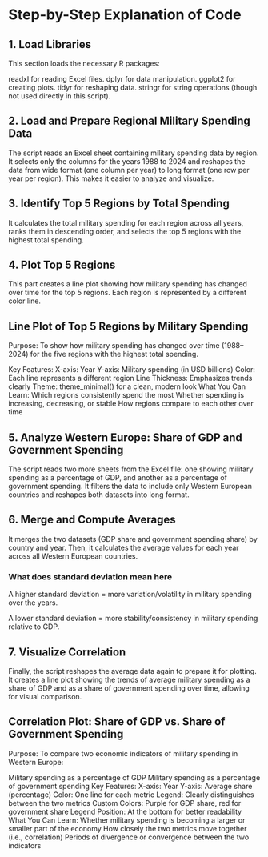 
# Step-by-Step Explanation of Code

## 1. Load Libraries
This section loads the necessary R packages:

readxl for reading Excel files.
dplyr for data manipulation.
ggplot2 for creating plots.
tidyr for reshaping data.
stringr for string operations (though not used directly in this script).

## 2. Load and Prepare Regional Military Spending Data
The script reads an Excel sheet containing military spending data by region. It selects only the columns for the years 1988 to 2024 and reshapes the data from wide format (one column per year) to long format (one row per year per region). This makes it easier to analyze and visualize.

## 3. Identify Top 5 Regions by Total Spending
It calculates the total military spending for each region across all years, ranks them in descending order, and selects the top 5 regions with the highest total spending.

## 4. Plot Top 5 Regions
This part creates a line plot showing how military spending has changed over time for the top 5 regions. Each region is represented by a different color line.

## Line Plot of Top 5 Regions by Military Spending
Purpose:
To show how military spending has changed over time (1988–2024) for the five regions with the highest total spending.

Key Features:
X-axis: Year
Y-axis: Military spending (in USD billions)
Color: Each line represents a different region
Line Thickness: Emphasizes trends clearly
Theme: theme_minimal() for a clean, modern look
What You Can Learn:
Which regions consistently spend the most
Whether spending is increasing, decreasing, or stable
How regions compare to each other over time

## 5. Analyze Western Europe: Share of GDP and Government Spending
The script reads two more sheets from the Excel file: one showing military spending as a percentage of GDP, and another as a percentage of government spending. It filters the data to include only Western European countries and reshapes both datasets into long format.

## 6. Merge and Compute Averages
It merges the two datasets (GDP share and government spending share) by country and year. Then, it calculates the average values for each year across all Western European countries.


### What does standard deviation mean here
A higher standard deviation = more variation/volatility in military spending over the years.

A lower standard deviation = more stability/consistency in military spending relative to GDP.


## 7. Visualize Correlation
Finally, the script reshapes the average data again to prepare it for plotting. It creates a line plot showing the trends of average military spending as a share of GDP and as a share of government spending over time, allowing for visual comparison.

## Correlation Plot: Share of GDP vs. Share of Government Spending
Purpose:
To compare two economic indicators of military spending in Western Europe:

Military spending as a percentage of GDP
Military spending as a percentage of government spending
Key Features:
X-axis: Year
Y-axis: Average share (percentage)
Color: One line for each metric
Legend: Clearly distinguishes between the two metrics
Custom Colors: Purple for GDP share, red for government share
Legend Position: At the bottom for better readability
What You Can Learn:
Whether military spending is becoming a larger or smaller part of the economy
How closely the two metrics move together (i.e., correlation)
Periods of divergence or convergence between the two indicators
